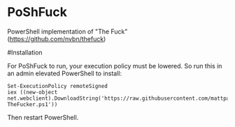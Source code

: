 # PoShFuck
PowerShell implementation of "The Fuck" (https://github.com/nvbn/thefuck)

#Installation

For PoShFuck to run, your execution policy must be lowered. So run this in an admin elevated PowerShell to install:

	Set-ExecutionPolicy remoteSigned
	iex ((new-object net.webclient).DownloadString('https://raw.githubusercontent.com/mattparkes/PoShFuck/master/Install-TheFucker.ps1'))

Then restart PowerShell.